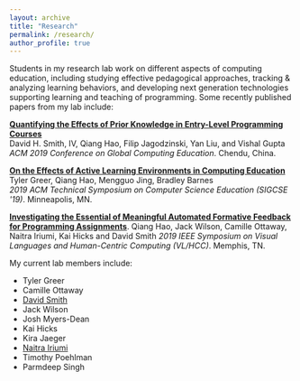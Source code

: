 ```yaml
---
layout: archive
title: "Research"
permalink: /research/
author_profile: true
---
```


Students in my research lab work on different aspects of computing education, including studying effective pedagogical approaches, tracking & analyzing learning behaviors, and developing next generation technologies supporting learning and teaching of programming. Some recently published papers from my lab include:

[__Quantifying the Effects of Prior Knowledge in Entry-Level Programming Courses__](/publications/prior-cs-knowledge)  
David H. Smith, IV, Qiang Hao, Filip Jagodzinski, Yan Liu, and Vishal Gupta  
*ACM 2019 Conference on Global Computing Education*. Chendu, China.

[__On the Effects of Active Learning Environments in Computing Education__](/publications/active-learning-environment)  
Tyler Greer, Qiang Hao, Mengguo Jing, Bradley Barnes  
*2019 ACM Technical Symposium on Computer Science Education (SIGCSE '19)*. Minneapolis, MN.

[__Investigating the Essential of Meaningful Automated Formative Feedback for Programming Assignments__](https://arxiv.org/abs/1906.08937).
Qiang Hao, Jack Wilson, Camille Ottaway, Naitra Iriumi, Kai Hicks and David Smith
*2019 IEEE Symposium on Visual Languages and Human-Centric Computing (VL/HCC)*. Memphis, TN.  

My current lab members include:

* Tyler Greer
* Camille Ottaway
* [David Smith](https://www.linkedin.com/in/david-smith-1b9499102)
* Jack Wilson
* Josh Myers-Dean
* Kai Hicks
* Kira Jaeger
* [Naitra Iriumi](https://www.linkedin.com/in/naitra-iriumi)
* Timothy Poehlman
* Parmdeep Singh
